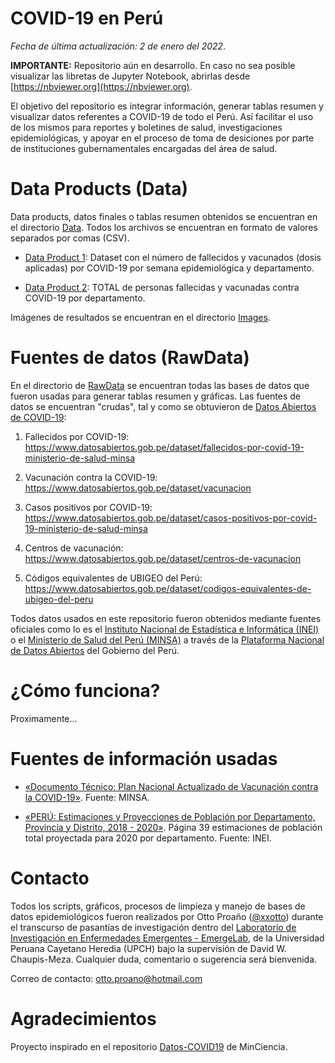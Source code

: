 # COVID-19 en Perú

*Fecha de última actualización: 2 de enero del 2022*.

**IMPORTANTE:** Repositorio aún en desarrollo. En caso no sea posible visualizar las libretas de Jupyter Notebook, abrirlas desde [https://nbviewer.org](https://nbviewer.org).

El objetivo del repositorio es integrar información, generar tablas resumen y visualizar datos referentes a COVID-19 de todo el Perú. Así facilitar el uso de los mismos para reportes y boletines de salud, investigaciones epidemiológicas, y apoyar en el proceso de toma de desiciones por parte de instituciones gubernamentales encargadas del área de salud.

# Data Products (Data)

Data products, datos finales o tablas resumen obtenidos se encuentran en el directorio [Data](https://github.com/xxotto/covid19-peru/tree/main/Data). Todos los archivos se encuentran en formato de valores separados por comas (CSV).
   
   - [Data Product 1](https://github.com/xxotto/covid19-peru/blob/main/Data/DP1_vacunados_y_fallecidos_x_semanaEpi.csv): Dataset con el número de fallecidos y vacunados (dosis aplicadas) por COVID-19 por semana epidemiológica y departamento.

   - [Data Product 2](https://github.com/xxotto/covid19-peru/blob/main/Data/DP2_TOTAL_vacunados_y_fallecidos_x_departamento.csv): TOTAL de personas fallecidas y vacunadas contra COVID-19 por departamento.

Imágenes de resultados se encuentran en el directorio [Images](https://github.com/xxotto/covid19-peru/tree/main/Images).

# Fuentes de datos (RawData)

En el directorio de [RawData](https://github.com/xxotto/covid19-peru/tree/main/RawData) se encuentran todas las bases de datos que fueron usadas para generar tablas resumen y gráficas. Las fuentes de datos se encuentran "crudas", tal y como se obtuvieron de [Datos Abiertos de COVID-19](https://www.datosabiertos.gob.pe/group/datos-abiertos-de-covid-19):

1. Fallecidos por COVID-19: 
   https://www.datosabiertos.gob.pe/dataset/fallecidos-por-covid-19-ministerio-de-salud-minsa
   
2. Vacunación contra la COVID-19: 
   https://www.datosabiertos.gob.pe/dataset/vacunacion

3. Casos positivos por COVID-19:
   https://www.datosabiertos.gob.pe/dataset/casos-positivos-por-covid-19-ministerio-de-salud-minsa
   
4. Centros de vacunación:
   https://www.datosabiertos.gob.pe/dataset/centros-de-vacunacion
   
5. Códigos equivalentes de UBIGEO del Perú:
   https://www.datosabiertos.gob.pe/dataset/codigos-equivalentes-de-ubigeo-del-peru



Todos datos usados en este repositorio fueron obtenidos mediante fuentes oficiales como lo es el [Instituto Nacional de Estadística e Informática (INEI)](https://www.inei.gob.pe/) o el [Ministerio de Salud del Perú (MINSA)](https://www.gob.pe/minsa) a través de la [Plataforma Nacional de Datos Abiertos](https://www.datosabiertos.gob.pe/) del Gobierno del Perú. 

# ¿Cómo funciona?

Proximamente...

# Fuentes de información usadas

- [«Documento Técnico: Plan Nacional Actualizado de Vacunación contra la COVID-19»](https://cdn.www.gob.pe/uploads/document/file/1805113/Plan%20Nacional%20Actualizado%20contra%20la%20COVID-19.pdf). Fuente: MINSA.

- [«PERÚ: Estimaciones y Proyecciones de Población por Departamento, Provincia y Distrito, 2018 - 2020»](https://www.inei.gob.pe/media/MenuRecursivo/publicaciones_digitales/Est/Lib1715/Libro.pdf). Página 39 estimaciones de población total proyectada para 2020 por departamento. Fuente: INEI.

# Contacto
   
Todos los scripts, gráficos, procesos de limpieza y manejo de bases de datos epidemiológicos fueron realizados por Otto Proaño ([@xxotto](https://github.com/xxotto)) durante el transcurso de pasantías de investigación dentro del [Laboratorio de Investigación en Enfermedades Emergentes - EmergeLab](https://investigacion.cayetano.edu.pe/catalogo/saludintegral/emerge), de la Universidad Peruana Cayetano Heredia (UPCH) bajo la supervisión de David W. Chaupis-Meza. Cualquier duda, comentario o sugerencia será bienvenida. 

Correo de contacto: otto.proano@hotmail.com

# Agradecimientos

Proyecto inspirado en el repositorio [Datos-COVID19](https://github.com/MinCiencia/Datos-COVID19) de MinCiencia.
